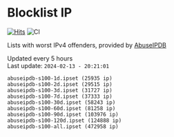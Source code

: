 # Blocklist IP

[![Hits](https://hits.seeyoufarm.com/api/count/incr/badge.svg?url=https%3A%2F%2Fgithub.com%2Fborestad%2Fblocklist-ip%2F&count_bg=%2379C83D&title_bg=%23555555&icon=&icon_color=%23E7E7E7&title=hits&edge_flat=false)](https://hits.seeyoufarm.com)  ![CI](https://img.shields.io/github/workflow/status/borestad/blocklist-ip/CI?style=flat-square)

Lists with worst IPv4 offenders, provided by [AbuseIPDB](https://www.abuseipdb.com/)

<!-- FOOTER-PLACEHOLDER -->
Updated every 5 hours<br>
Last update: `2024-02-13 - 20:21:01`
```
abuseipdb-s100-1d.ipset (25935 ip)
abuseipdb-s100-2d.ipset (29515 ip)
abuseipdb-s100-3d.ipset (31727 ip)
abuseipdb-s100-7d.ipset (37333 ip)
abuseipdb-s100-30d.ipset (58243 ip)
abuseipdb-s100-60d.ipset (81258 ip)
abuseipdb-s100-90d.ipset (103976 ip)
abuseipdb-s100-120d.ipset (124888 ip)
abuseipdb-s100-all.ipset (472958 ip)
```
